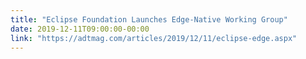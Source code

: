 ```yaml
---
title: "Eclipse Foundation Launches Edge-Native Working Group"
date: 2019-12-11T09:00:00-00:00
link: "https://adtmag.com/articles/2019/12/11/eclipse-edge.aspx"
---
```



